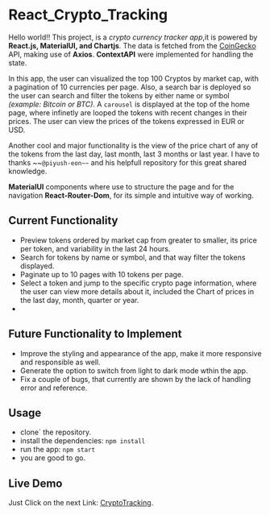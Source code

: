 # React_Crypto_Tracking

Hello world!! This project, is a _crypto currency tracker app_,it is powered by **React.js, MaterialUI, and Chartjs**. The data is fetched from the [CoinGecko](https://www.coingecko.com/en/api) API, making use of **Axios**. **ContextAPI** were implemented for handling the state.

In this app, the user can visualized the top 100 Cryptos by market cap, with a pagination of 10 currencies per page. Also, a search bar is deployed so the user can search and filter the tokens by either name or symbol _(example: Bitcoin or BTC)_. A `carousel` is displayed at the top of the home page, where infinetly are looped the tokens with recent changes in their prices. The user can view the prices of the tokens expressed in EUR or USD.

Another cool and major functionality is the view of the price chart of any of the tokens from the last day, last month, last 3 months or last year. I have to thanks ~~`@piyush-eon~~` and his helpfull repository for this great shared knowledge.

**MaterialUI** components where use to structure the page and for the navigation **React-Router-Dom**, for its simple and intuitive way of working.

## Current Functionality

- Preview tokens ordered by market cap from greater to smaller, its price per token, and variability in the last 24 hours.
- Search for tokens by name or symbol, and that way filter the tokens displayed.
- Paginate up to 10 pages with 10 tokens per page.
- Select a token and jump to the specific crypto page information, where the user can view more details about it, included the Chart of prices in the last day, month, quarter or year.
-

## Future Functionality to Implement

- Improve the styling and appearance of the app, make it more responsive and responsible as well.
- Generate the option to switch from light to dark mode wthin the app.
- Fix a couple of bugs, that currently are shown by the lack of handling error and reference.

## Usage

- clone` the repository.
- install the dependencies:
  `npm install`
- run the app:
  `npm start`
- you are good to go.

## Live Demo

Just Click on the next Link: [CryptoTracking](https://santiagoejm.github.io/React_Crypto_Tracking/).
